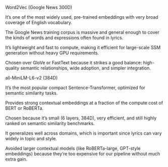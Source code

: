 Word2Vec (Google News 300D)

It’s one of the most widely used, pre-trained embeddings with very broad coverage of English vocabulary.

The Google News training corpus is massive and general enough to cover the kinds of words and expressions often found in lyrics.

It’s lightweight and fast to compute, making it efficient for large-scale SSM generation without heavy GPU requirements.

Chosen over GloVe or FastText because it strikes a good balance: high-quality semantic relationships, wide adoption, and simpler integration.

all-MiniLM-L6-v2 (384D)

It’s the most popular compact Sentence-Transformer, optimized for semantic similarity tasks.

Provides strong contextual embeddings at a fraction of the compute cost of BERT or RoBERTa.

Chosen because it’s small (6 layers, 384D), very efficient, and still highly ranked on semantic similarity benchmarks.

It generalizes well across domains, which is important since lyrics can vary widely in topic and style.

Avoided larger contextual models (like RoBERTa-large, GPT-style embeddings) because they’re too expensive for our pipeline without much extra gain.